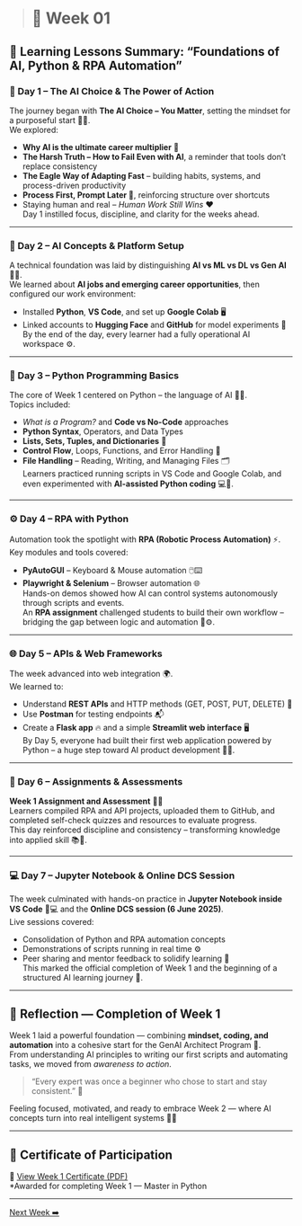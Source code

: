 > # 📘 Week 01
> 
## 🧭 Learning Lessons Summary: “Foundations of AI, Python & RPA Automation”

### 🌅 Day 1 – The AI Choice & The Power of Action  
The journey began with **The AI Choice – You Matter**, setting the mindset for a purposeful start 🦅✨.  
We explored:  
- **Why AI is the ultimate career multiplier** 🚀  
- **The Harsh Truth – How to Fail Even with AI**, a reminder that tools don’t replace consistency  
- **The Eagle Way of Adapting Fast** – building habits, systems, and process-driven productivity  
- **Process First, Prompt Later 🧩**, reinforcing structure over shortcuts  
- Staying human and real – *Human Work Still Wins* ❤️  
Day 1 instilled focus, discipline, and clarity for the weeks ahead.

---

### 🧠 Day 2 – AI Concepts & Platform Setup  
A technical foundation was laid by distinguishing **AI vs ML vs DL vs Gen AI** 🤖🧩.  
We learned about **AI jobs and emerging career opportunities**, then configured our work environment:  
- Installed **Python**, **VS Code**, and set up **Google Colab** 🖥️  
- Linked accounts to **Hugging Face** and **GitHub** for model experiments 🔗  
By the end of the day, every learner had a fully operational AI workspace ⚙️.

---

### 🐍 Day 3 – Python Programming Basics  
The core of Week 1 centered on Python – the language of AI 🐍💡.  
Topics included:  
- *What is a Program?* and **Code vs No-Code** approaches  
- **Python Syntax**, Operators, and Data Types  
- **Lists, Sets, Tuples, and Dictionaries** 📘  
- **Control Flow**, Loops, Functions, and Error Handling 🔁  
- **File Handling** – Reading, Writing, and Managing Files 🗂️  
Learners practiced running scripts in VS Code and Google Colab, and even experimented with **AI-assisted Python coding** 💻🤖.

---

### ⚙️ Day 4 – RPA with Python  
Automation took the spotlight with **RPA (Robotic Process Automation)** ⚡.  
Key modules and tools covered:  
- **PyAutoGUI** – Keyboard & Mouse automation 🖱️⌨️  
- **Playwright & Selenium** – Browser automation 🌐  
Hands-on demos showed how AI can control systems autonomously through scripts and events.  
An **RPA assignment** challenged students to build their own workflow – bridging the gap between logic and automation 🤖⚙️.

---

### 🌐 Day 5 – APIs & Web Frameworks  
The week advanced into web integration 🌍.  
We learned to:  
- Understand **REST APIs** and HTTP methods (GET, POST, PUT, DELETE) 🧩  
- Use **Postman** for testing endpoints 📬  
- Create a **Flask app** 🔥 and a simple **Streamlit web interface** 🖥️  
By Day 5, everyone had built their first web application powered by Python – a huge step toward AI product development 💼🚀.

---

### 🧾 Day 6 – Assignments & Assessments  
**Week 1 Assignment and Assessment** 🧠✅  
Learners compiled RPA and API projects, uploaded them to GitHub, and completed self-check quizzes and resources to evaluate progress.  
This day reinforced discipline and consistency – transforming knowledge into applied skill 📚💪.

---

### 💻 Day 7 – Jupyter Notebook & Online DCS Session  
The week culminated with hands-on practice in **Jupyter Notebook inside VS Code** 🧮💻 and the **Online DCS session (6 June 2025)**.  
Live sessions covered:  
- Consolidation of Python and RPA automation concepts  
- Demonstrations of scripts running in real time ⚙️  
- Peer sharing and mentor feedback to solidify learning 🤝  
This marked the official completion of Week 1 and the beginning of a structured AI learning journey 🎯.

---

## 🌈 Reflection — Completion of Week 1  
Week 1 laid a powerful foundation — combining **mindset, coding, and automation** into a cohesive start for the GenAI Architect Program 🌟.  
From understanding AI principles to writing our first scripts and automating tasks, we moved from *awareness to action*.  

> “Every expert was once a beginner who chose to start and stay consistent.” 🚀  

Feeling focused, motivated, and ready to embrace Week 2 — where AI concepts turn into real intelligent systems 🤖💙  

---

## 🏅 Certificate of Participation  

📄 [View Week 1 Certificate (PDF)](../Certificates/Week-01.pdf)  
*Awarded for completing Week 1 — Master in Python  

---

 [Next Week ➡️](../Week-02/README.md)

